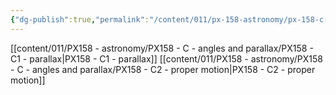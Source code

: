 ```yaml
---
{"dg-publish":true,"permalink":"/content/011/px-158-astronomy/px-158-c-angles-and-parallax/c-angles-and-parallax/","noteIcon":"1","created":"2024-11-25T10:50:32.000+00:00","updated":"2024-11-26T20:13:05.569+00:00"}
---
```


[[content/011/PX158 - astronomy/PX158 - C - angles and parallax/PX158 - C1 - parallax\|PX158 - C1 - parallax]]
[[content/011/PX158 - astronomy/PX158 - C - angles and parallax/PX158 - C2 - proper motion\|PX158 - C2 - proper motion]]
